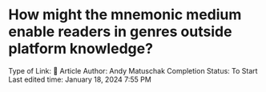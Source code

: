 # How might the mnemonic medium enable readers in genres outside platform knowledge?

Type of Link: 📝 Article
Author: Andy Matuschak
Completion Status: To Start
Last edited time: January 18, 2024 7:55 PM